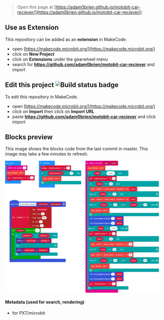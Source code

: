 
> Open this page at [https://adam0brien.github.io/motobit-car-reciever/](https://adam0brien.github.io/motobit-car-reciever/)

## Use as Extension

This repository can be added as an **extension** in MakeCode.

* open [https://makecode.microbit.org/](https://makecode.microbit.org/)
* click on **New Project**
* click on **Extensions** under the gearwheel menu
* search for **https://github.com/adam0brien/motobit-car-reciever** and import

## Edit this project ![Build status badge](https://github.com/adam0brien/motobit-car-reciever/workflows/MakeCode/badge.svg)

To edit this repository in MakeCode.

* open [https://makecode.microbit.org/](https://makecode.microbit.org/)
* click on **Import** then click on **Import URL**
* paste **https://github.com/adam0brien/motobit-car-reciever** and click import

## Blocks preview

This image shows the blocks code from the last commit in master.
This image may take a few minutes to refresh.

![A rendered view of the blocks](https://github.com/adam0brien/motobit-car-reciever/raw/master/.github/makecode/blocks.png)

#### Metadata (used for search, rendering)

* for PXT/microbit
<script src="https://makecode.com/gh-pages-embed.js"></script><script>makeCodeRender("{{ site.makecode.home_url }}", "{{ site.github.owner_name }}/{{ site.github.repository_name }}");</script>
